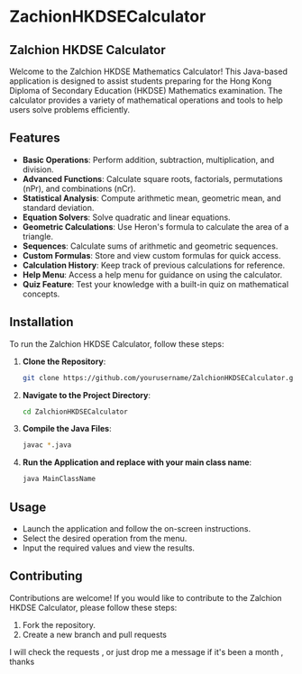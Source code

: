 # **ZachionHKDSECalculator**

## Zalchion HKDSE Calculator

Welcome to the Zalchion HKDSE Mathematics Calculator! This Java-based application is designed to assist students preparing for the Hong Kong Diploma of Secondary Education (HKDSE) Mathematics examination. The calculator provides a variety of mathematical operations and tools to help users solve problems efficiently.

## Features

- **Basic Operations**: Perform addition, subtraction, multiplication, and division.
- **Advanced Functions**: Calculate square roots, factorials, permutations (nPr), and combinations (nCr).
- **Statistical Analysis**: Compute arithmetic mean, geometric mean, and standard deviation.
- **Equation Solvers**: Solve quadratic and linear equations.
- **Geometric Calculations**: Use Heron's formula to calculate the area of a triangle.
- **Sequences**: Calculate sums of arithmetic and geometric sequences.
- **Custom Formulas**: Store and view custom formulas for quick access.
- **Calculation History**: Keep track of previous calculations for reference.
- **Help Menu**: Access a help menu for guidance on using the calculator.
- **Quiz Feature**: Test your knowledge with a built-in quiz on mathematical concepts.

## Installation

To run the Zalchion HKDSE Calculator, follow these steps:

1. **Clone the Repository**:
   ```bash
   git clone https://github.com/yourusername/ZalchionHKDSECalculator.git

2. **Navigate to the Project Directory**:
   ```bash
   cd ZalchionHKDSECalculator
   
3. **Compile the Java Files**:
   ```bash
   javac *.java

4. **Run the Application and replace with your main class name**:
   ```bash
   java MainClassName

## Usage

- Launch the application and follow the on-screen instructions.
- Select the desired operation from the menu.
- Input the required values and view the results.

## Contributing

Contributions are welcome! If you would like to contribute to the Zalchion HKDSE Calculator, please follow these steps:

1. Fork the repository.
2. Create a new branch and pull requests

I will check the requests , or just drop me a message if it's been a month , thanks 


